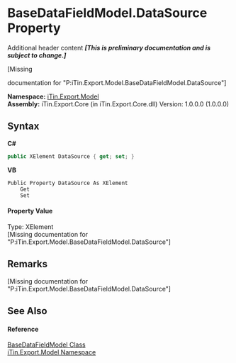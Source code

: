 # BaseDataFieldModel.DataSource Property 
Additional header content _**\[This is preliminary documentation and is subject to change.\]**_

\[Missing <summary> documentation for "P:iTin.Export.Model.BaseDataFieldModel.DataSource"\]

**Namespace:**&nbsp;<a href="ef57ffcc-e95e-b212-5a46-9aa6f5a3511f">iTin.Export.Model</a><br />**Assembly:**&nbsp;iTin.Export.Core (in iTin.Export.Core.dll) Version: 1.0.0.0 (1.0.0.0)

## Syntax

**C#**<br />
``` C#
public XElement DataSource { get; set; }
```

**VB**<br />
``` VB
Public Property DataSource As XElement
	Get
	Set
```


#### Property Value
Type: XElement<br />\[Missing <value> documentation for "P:iTin.Export.Model.BaseDataFieldModel.DataSource"\]

## Remarks
\[Missing <remarks> documentation for "P:iTin.Export.Model.BaseDataFieldModel.DataSource"\]

## See Also


#### Reference
<a href="8fa48ff7-1da1-90fc-d579-d2d214806b70">BaseDataFieldModel Class</a><br /><a href="ef57ffcc-e95e-b212-5a46-9aa6f5a3511f">iTin.Export.Model Namespace</a><br />